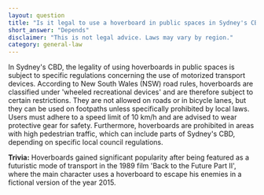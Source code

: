 ```yaml
---
layout: question
title: "Is it legal to use a hoverboard in public spaces in Sydney's CBD?"
short_answer: "Depends"
disclaimer: "This is not legal advice. Laws may vary by region."
category: general-law
---
```

In Sydney's CBD, the legality of using hoverboards in public spaces is subject to specific regulations concerning the use of motorized transport devices. According to New South Wales (NSW) road rules, hoverboards are classified under 'wheeled recreational devices' and are therefore subject to certain restrictions. They are not allowed on roads or in bicycle lanes, but they can be used on footpaths unless specifically prohibited by local laws. Users must adhere to a speed limit of 10 km/h and are advised to wear protective gear for safety. Furthermore, hoverboards are prohibited in areas with high pedestrian traffic, which can include parts of Sydney's CBD, depending on specific local council regulations.

**Trivia:** Hoverboards gained significant popularity after being featured as a futuristic mode of transport in the 1989 film 'Back to the Future Part II', where the main character uses a hoverboard to escape his enemies in a fictional version of the year 2015.
